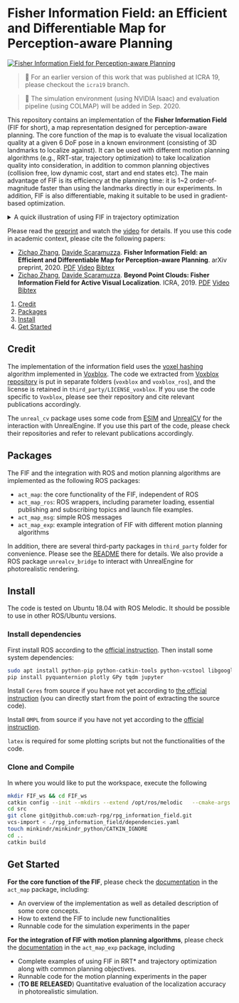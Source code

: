 # Fisher Information Field: an Efficient and Differentiable Map for Perception-aware Planning

[![Fisher Information Field for Perception-aware Planning](./doc/ytb_thumbnail.png)](https://youtu.be/auQCljSmDKI)

> :pushpin: For an earlier version of this work that was published at ICRA 19, please checkout the `icra19` branch.

> :loudspeaker: The simulation environment (using NVIDIA Isaac) and evaluation pipeline (using COLMAP) will be added in Sep. 2020.

This repository contains an implementation of the **Fisher Information Field** (FIF for short), a map representation designed for perception-aware planning.
The core function of the map is to evaluate the visual localization quality at a given 6 DoF pose in a known environment (consisting of 3D landmarks to localize against).
It can be used with different motion planning algorithms (e.g., RRT-star, trajectory optimization) to take localization quality into consideration, in addition to common planning objectives (collision free, low dynamic cost, start and end states etc).
The main advantage of FIF is its efficiency at the planning time: it is 1~2 order-of-magnitude faster than using the landmarks directly in our experiments. In addition, FIF is also differentiable, making it suitable to be used in gradient-based optimization.

<details><summary>A quick illustration of using FIF in trajectory optimization</summary>
<p>

* 4 DoF piecewise polynomial trajectory for quadrotors. 10 seconds duration, 5 segments.
* Optimization slowed down for visualization.
![traj_opt_bottom](doc/traj_opt_bottom.gif)

For illustration purpose, the trajectory optimization is done in two steps with the following costs: 1) collision + dynamic; 2) collision + dynamic + localization quality.
The optimized trajectory of the first step is shown in red, and the second step in green.
The yellow points are the landmarks for localization, and the colored overlay is ESDF built with [voxblox](https://github.com/ethz-asl/voxblox).
The green trajectory, which in addition considers the localization quality, prefers to look at landmark-rich regions and move close to landmarks.

</p>
</details>

Please read the [preprint](http://rpg.ifi.uzh.ch/docs/Arxiv20_Zhang_FIF.pdf) and watch the [video](https://youtu.be/auQCljSmDKI) for details.
If you use this code in academic context, please cite the following papers:
* [Zichao Zhang](http://www.ifi.uzh.ch/en/rpg/people/zichao.html), [Davide Scaramuzza](http://rpg.ifi.uzh.ch/people_scaramuzza.html). **Fisher Information Field: an Efficient and Differentiable Map for Perception-aware Planning**. arXiv preprint, 2020.
[PDF](http://rpg.ifi.uzh.ch/docs/Arxiv20_Zhang_FIF.pdf)
[Video](https://youtu.be/auQCljSmDKI)
[Bibtex](doc/zhang20arxiv_fif.bib)
* [Zichao Zhang](http://www.ifi.uzh.ch/en/rpg/people/zichao.html), [Davide Scaramuzza](http://rpg.ifi.uzh.ch/people_scaramuzza.html). **Beyond Point Clouds: Fisher Information Field for Active Visual Localization**. ICRA, 2019.
[PDF](http://rpg.ifi.uzh.ch/docs/ICRA19_Zhang.pdf)
[Video](https://youtu.be/q3YqIyaFUVE)
[Bibtex](doc/zhang19icra.bib)

1. [Credit](#credit)
2. [Packages](#packages)
3. [Install](#install)
4. [Get Started](#get-started)

## Credit
The implementation of the information field uses the [voxel hashing](http://niessnerlab.org/papers/2013/4hashing/niessner2013hashing.pdf) algorithm implemented in [Voxblox](https://arxiv.org/abs/1611.03631).
The code we extracted from [Voxblox repository](https://github.com/ethz-asl/voxblox) is put in separate folders (`voxblox` and `voxblox_ros`), and the license is retained in `third_party/LICENSE_voxblox`. If you use the code specific to `Voxblox`, please see their repository and cite relevant publications accordingly.

The `unreal_cv` package uses some code from [ESIM](https://github.com/uzh-rpg/rpg_esim) and [UnrealCV](https://unrealcv.org/) for the interaction with UnrealEngine. If you use this part of the code, please check their repositories and refer to relevant publications accordingly.

## Packages
The FIF and the integration with ROS and motion planning algorithms are implemented as the following ROS packages:
* `act_map`: the core functionality of the FIF, independent of ROS
* `act_map_ros`: ROS wrappers, including parameter loading, essential publishing and subscribing topics and launch file examples.
* `act_map_msg`: simple ROS messages
* `act_map_exp`: example integration of FIF with different motion planning algorithms

In addition, there are several third-party packages in `third_party` folder for convenience. Please see the [README](third_party/README.md) there for details.
We also provide a ROS package `unrealcv_bridge` to interact with UnrealEngine for photorealistic rendering.

## Install
The code is tested on Ubuntu 18.04 with ROS Melodic. It should be possible to use in other ROS/Ubuntu versions.

### Install dependencies

First install ROS according to the [official instruction](http://wiki.ros.org/melodic/Installation/Ubuntu).
Then install some system dependencies:
```sh
sudo apt install python-pip python-catkin-tools python-vcstool libgoogle-glog-dev libatlas-base-dev libeigen3-dev  libsuitesparse-dev
pip install pyquanternion plotly GPy tqdm jupyter
```

Install `Ceres` from source if you have not yet according to [the official instruction](http://ceres-solver.org/installation.html#linux) (you can directly start from the point of extracting the source code).


Install `OMPL` from source if you have not yet according to the [official instruction](https://ompl.kavrakilab.org/installation.html).

`latex` is required for some plotting scripts but not the functionalities of the code.

### Clone and Compile
In where you would like to put the workspace, execute the following
```sh
mkdir FIF_ws && cd FIF_ws
catkin config --init --mkdirs --extend /opt/ros/melodic   --cmake-args -DCMAKE_BUILD_TYPE=Release
cd src
git clone git@github.com:uzh-rpg/rpg_information_field.git
vcs-import < ./rpg_information_field/dependencies.yaml
touch minkindr/minkindr_python/CATKIN_IGNORE
cd ..
catkin build 
```

## Get Started

**For the core function of the FIF**, please check the [documentation](act_map/README.md) in the `act_map` package, including:
* An overview of the implementation as well as detailed description of some core concepts.
* How to extend the FIF to include new functionalities
* Runnable code for the simulation experiments in the paper

**For the integration of FIF with motion planning algorithms**, please check the [documentation](act_map_exp/README.md) in the `act_map_exp` package, including
* Complete examples of using FIF in RRT* and trajectory optimization along with common planning objectives.
* Runnable code for the motion planning experiments in the paper
* (**TO BE RELEASED**) Quantitative evaluation of the localization accuracy in photorealistic simulation.